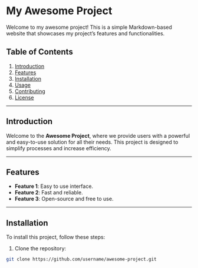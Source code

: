 # My Awesome Project

Welcome to my awesome project! This is a simple Markdown-based website that showcases my project’s features and functionalities.

## Table of Contents
1. [Introduction](#introduction)
2. [Features](#features)
3. [Installation](#installation)
4. [Usage](#usage)
5. [Contributing](#contributing)
6. [License](#license)

---

## Introduction

Welcome to the **Awesome Project**, where we provide users with a powerful and easy-to-use solution for all their needs. This project is designed to simplify processes and increase efficiency.

---

## Features

- **Feature 1**: Easy to use interface.
- **Feature 2**: Fast and reliable.
- **Feature 3**: Open-source and free to use.

---

## Installation

To install this project, follow these steps:

1. Clone the repository:

```bash
git clone https://github.com/username/awesome-project.git
